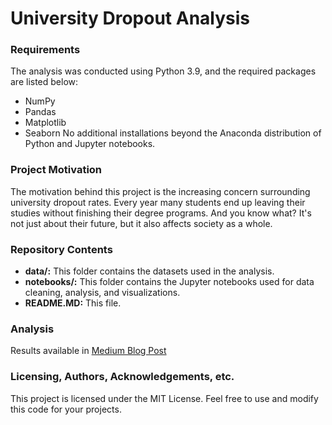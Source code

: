 # **University Dropout Analysis**

### **Requirements**
The analysis was conducted using Python 3.9, and the required packages are listed below:
- NumPy
- Pandas
- Matplotlib
- Seaborn
No additional installations beyond the Anaconda distribution of Python and Jupyter notebooks.

### **Project Motivation**
The motivation behind this project is the increasing concern surrounding university dropout rates. Every year many students end up leaving their studies without finishing their degree programs. And you know what? It's not just about their future, but it also affects society as a whole.

### **Repository Contents**
- **data/:** This folder contains the datasets used in the analysis.
- **notebooks/:** This folder contains the Jupyter notebooks used for data cleaning, analysis, and visualizations.
- **README.MD:** This file.

### **Analysis**
Results available in [Medium Blog Post](https://medium.com/p/ff717fcfa570/edit)

### **Licensing, Authors, Acknowledgements, etc.**
This project is licensed under the MIT License. Feel free to use and modify this code for your projects.
